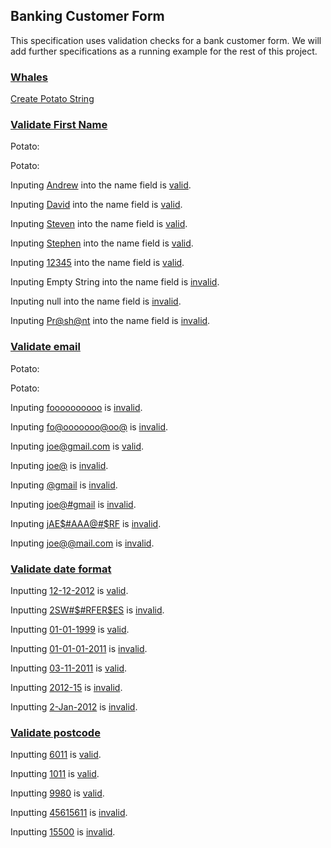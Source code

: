 ## Banking Customer Form

This specification uses validation checks for a bank customer form. We will add further specifications
as a running example for the rest of this project.

### [Whales](- "before")
[Create Potato String](- "#pString = potato()")
[ ]( - "sleep()")


### [Validate First Name](- "example 1")

Potato: [ ](- "c:echo=#pString")
[ ](- "#pString = randomPotato(#pString)")

Potato: [ ](- "c:echo=#pString")


Inputing [Andrew]( - "#firstName") into the name field is [valid](- "c:assert-true=checkFirstName(#firstName)").

Inputing [David]( - "#firstName") into the name field is [valid](- "c:assert-true=checkFirstName(#firstName)").

Inputing [Steven]( - "#firstName") into the name field is [valid](- "c:assert-true=checkFirstName(#firstName)").

Inputing [Stephen]( - "#firstName") into the name field is [valid](- "c:assert-true=checkFirstName(#firstName)").

Inputing [12345]( - "#firstName") into the name field is [valid](- "c:assert-false=checkFirstName(#firstName)").

Inputing Empty String into the name field is [invalid](- "c:assert-false=checkFirstNameAsEmptyString()").

Inputing null into the name field is [invalid](- "c:assert-false=checkFirstNameAsNull()").

Inputing [Pr@sh@nt]( - "#firstName") into the name field is [invalid](- "c:assert-false=checkFirstName(#firstName)").

### [Validate email](- "example 2")

Potato: [ ](- "c:echo=#pString")
[ ](- "#pString = randomPotato(#pString)")

Potato: [ ](- "c:echo=#pString")

Inputing [foooooooooo]( - "#email") is [invalid](- "c:assert-false=checkEmail(#email)").

Inputing [fo@ooooooo@oo@]( - "#email") is [invalid](- "c:assert-false=checkEmail(#email)").

Inputing [joe@gmail.com]( - "#email") is [valid](- "c:assert-true=checkEmail(#email)").

Inputing [joe@]( - "#email") is [invalid](- "c:assert-false=checkEmail(#email)").

Inputing [@gmail]( - "#email") is [invalid](- "c:assert-false=checkEmail(#email)").

Inputing [joe@#gmail]( - "#email") is [invalid](- "c:assert-false=checkEmail(#email)").

Inputing [jAE$#AAA@#$RF]( - "#email") is [invalid](- "c:assert-false=checkEmail(#email)").

Inputing [joe@@mail.com]( - "#email") is [invalid](- "c:assert-false=checkEmail(#email)").

### [Validate date format](- "example 3")

Inputting [12-12-2012]( - "#date") is [valid](- "c:assert-true=checkDateFormat(#date)").

Inputting [2SW#$#RFER$ES]( - "#date") is [invalid](- "c:assert-false=checkDateFormat(#date)").

Inputting [01-01-1999]( - "#date") is [valid](- "c:assert-true=checkDateFormat(#date)").

Inputting [01-01-01-2011]( - "#date") is [invalid](- "c:assert-false=checkDateFormat(#date)").

Inputting [03-11-2011]( - "#date") is [valid](- "c:assert-true=checkDateFormat(#date)").

Inputting [2012-15]( - "#date") is [invalid](- "c:assert-false=checkDateFormat(#date)").

Inputting [2-Jan-2012]( - "#date") is [invalid](- "c:assert-false=checkDateFormat(#date)").

### [Validate postcode](- "example 4")

Inputting [6011]( - "#input") is [valid](- "c:assert-true=checkValidPostCode(#input)").

Inputting [1011]( - "#input") is [valid](- "c:assert-true=checkValidPostCode(#input)").

Inputting [9980]( - "#input") is [valid](- "c:assert-true=checkValidPostCode(#input)").

Inputting [45615611]( - "#input") is [invalid](- "c:assert-false=checkValidPostCode(#input)").

Inputting [15500]( - "#input") is [invalid](- "c:assert-false=checkValidPostCode(#input)").
